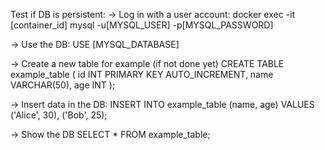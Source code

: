 Test if DB is persistent:
-> Log in with a user account: 
docker exec -it [container_id] mysql -u[MYSQL_USER] -p[MYSQL_PASSWORD]

-> Use the DB:
USE [MYSQL_DATABASE]

-> Create a new table for example (if not done yet)
CREATE TABLE example_table (
  id INT PRIMARY KEY AUTO_INCREMENT,
  name VARCHAR(50),
  age INT
);

-> Insert data in the DB:
INSERT INTO example_table (name, age) VALUES ('Alice', 30), ('Bob', 25);

-> Show the DB
SELECT * FROM example_table;

